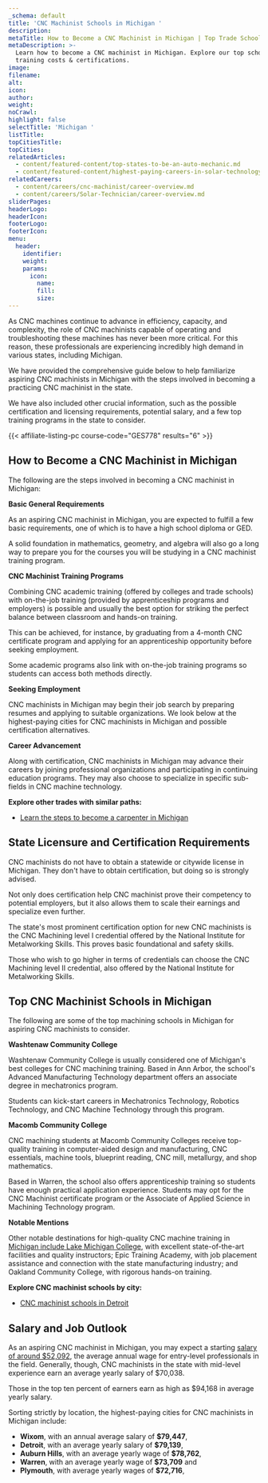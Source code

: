 ```yaml
---
_schema: default
title: 'CNC Machinist Schools in Michigan '
description:
metaTitle: How to Become a CNC Machinist in Michigan | Top Trade Schools
metaDescription: >-
  Learn how to become a CNC machinist in Michigan. Explore our top schools for
  training costs & certifications.
image:
filename:
alt:
icon:
author:
weight:
noCrawl:
highlight: false
selectTitle: 'Michigan '
listTitle:
topCitiesTitle:
topCities:
relatedArticles:
  - content/featured-content/top-states-to-be-an-auto-mechanic.md
  - content/featured-content/highest-paying-careers-in-solar-technology.md
relatedCareers:
  - content/careers/cnc-machinist/career-overview.md
  - content/careers/Solar-Technician/career-overview.md
sliderPages:
headerLogo:
headerIcon:
footerLogo:
footerIcon:
menu:
  header:
    identifier:
    weight:
    params:
      icon:
        name:
        fill:
        size:
---
```

As CNC machines continue to advance in efficiency, capacity, and complexity, the role of CNC machinists capable of operating and troubleshooting these machines has never been more critical. For this reason, these professionals are experiencing incredibly high demand in various states, including Michigan.

We have provided the comprehensive guide below to help familiarize aspiring CNC machinists in Michigan with the steps involved in becoming a practicing CNC machinist in the state.

We have also included other crucial information, such as the possible certification and licensing requirements, potential salary, and a few top training programs in the state to consider.

{{< affiliate-listing-pc course-code="GES778" results="6" >}}

## **How to Become a CNC Machinist in Michigan**

The following are the steps involved in becoming a CNC machinist in Michigan:

**Basic General Requirements**

As an aspiring CNC machinist in Michigan, you are expected to fulfill a few basic requirements, one of which is to have a high school diploma or GED.

A solid foundation in mathematics, geometry, and algebra will also go a long way to prepare you for the courses you will be studying in a CNC machinist training program.

**CNC Machinist Training Programs**

Combining CNC academic training (offered by colleges and trade schools) with on-the-job training (provided by apprenticeship programs and employers) is possible and usually the best option for striking the perfect balance between classroom and hands-on training.

This can be achieved, for instance, by graduating from a 4-month CNC certificate program and applying for an apprenticeship opportunity before seeking employment.

Some academic programs also link with on-the-job training programs so students can access both methods directly.

**Seeking Employment**

CNC machinists in Michigan may begin their job search by preparing resumes and applying to suitable organizations. We look below at the highest-paying cities for CNC machinists in Michigan and possible certification alternatives.

**Career Advancement**

Along with certification, CNC machinists in Michigan may advance their careers by joining professional organizations and participating in continuing education programs. They may also choose to specialize in specific sub-fields in CNC machine technology.

**Explore other trades with similar paths:**

* [Learn the steps to become a carpenter in Michigan](https://toptradeschools.com/near-you/carpenter/michigan/)

## **State Licensure and Certification Requirements**

CNC machinists do not have to obtain a statewide or citywide license in Michigan. They don't have to obtain certification, but doing so is strongly advised.

Not only does certification help CNC machinist prove their competency to potential employers, but it also allows them to scale their earnings and specialize even further.

The state's most prominent certification option for new CNC machinists is the CNC Machining level I credential offered by the National Institute for Metalworking Skills. This proves basic foundational and safety skills.

Those who wish to go higher in terms of credentials can choose the CNC Machining level II credential, also offered by the National Institute for Metalworking Skills.

## **Top CNC Machinist Schools in Michigan**

The following are some of the top machining schools in Michigan for aspiring CNC machinists to consider.

**Washtenaw Community College**

Washtenaw Community College is usually considered one of Michigan's best colleges for CNC machining training. Based in Ann Arbor, the school's Advanced Manufacturing Technology department offers an associate degree in mechatronics program.

Students can kick-start careers in Mechatronics Technology, Robotics Technology, and CNC Machine Technology through this program.

**Macomb Community College**

CNC machining students at Macomb Community Colleges receive top-quality training in computer-aided design and manufacturing, CNC essentials, machine tools, blueprint reading, CNC mill, metallurgy, and shop mathematics.

Based in Warren, the school also offers apprenticeship training so students have enough practical application experience. Students may opt for the CNC Machinist certificate program or the Associate of Applied Science in Machining Technology program.

**Notable Mentions**

Other notable destinations for high-quality CNC machine training in [Michigan include Lake Michigan College](https://www.lakemichigancollege.edu/academics/manufacturing-and-skilled-trades/machine-tool-technology-certificate-achievement), with excellent state-of-the-art facilities and quality instructors; Epic Training Academy, with job placement assistance and connection with the state manufacturing industry; and Oakland Community College, with rigorous hands-on training.

**Explore CNC machinist schools by city:**

* [CNC machinist schools in Detroit](https://toptradeschools.com/near-you/cnc-machinist/michigan/detroit)

## **Salary and Job Outlook**

As an aspiring CNC machinist in Michigan, you may expect a starting [salary of around $52,092](https://www.bls.gov/oes/current/oes514041.htm), the average annual wage for entry-level professionals in the field. Generally, though, CNC machinists in the state with mid-level experience earn an average yearly salary of $70,038.

Those in the top ten percent of earners earn as high as $94,168 in average yearly salary.

Sorting strictly by location, the highest-paying cities for CNC machinists in Michigan include:

* **Wixom**, with an annual average salary of **$79,447**,
* **Detroit**, with an average yearly salary of **$79,139**,
* **Auburn Hills**, with an average yearly wage of **$78,762**,
* **Warren**, with an average yearly wage of **$73,709** and
* **Plymouth**, with average yearly wages of **$72,716**,